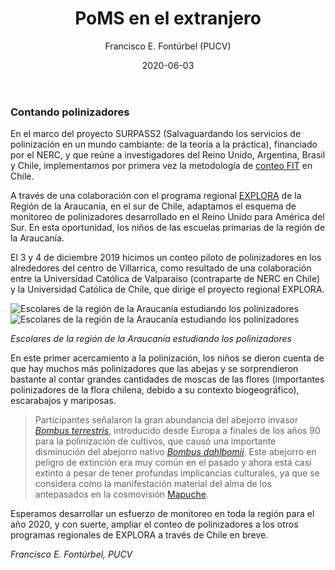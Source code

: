 ﻿---
layout: post
author: "Francisco E. Fontúrbel (PUCV)"
title: "PoMS en el extranjero"
date: "2020-06-03"
image: images/blog/IMG_9632.JPG
image_header: images/blog/bee_drawing_wide.png
categories: ["Citizen Science"]
tags: ["Citizen Science", "Monitoring", "Education"]
publish: true
---
### Contando polinizadores

En el marco del proyecto SURPASS2 (Salvaguardando los servicios de polinización en un mundo cambiante: de la teoría a la práctica), financiado por el NERC, y que reúne a investigadores del Reino Unido, Argentina, Brasil y Chile, implementamos por primera vez la metodología de [conteo FIT](https://www.ceh.ac.uk/our-science/projects/pollinator-monitoring) en Chile. 

A través de una colaboración con el programa regional [EXPLORA](https://www.explora.cl/araucania) de la Región de la Araucanía, en el sur de Chile, adaptamos el esquema de monitoreo de polinizadores desarrollado en el Reino Unido para América del Sur. En esta oportunidad, los niños de las escuelas primarias de la región de la Araucanía. 

El 3 y 4 de diciembre 2019 hicimos un conteo piloto de polinizadores en los alrededores del centro de Villarrica, como resultado de una colaboración entre la Universidad Católica de Valparaíso (contraparte de NERC en Chile) y la Universidad Católica de Chile, que dirige el proyecto regional EXPLORA. 

![Escolares de la región de la Araucanía estudiando los polinizadores](/images/blog/IMG_9632.JPG#floatleft)
![Escolares de la región de la Araucanía estudiando los polinizadores](/images/blog/IMG_2871.JPG#floatright)

*Escolares de la región de la Araucanía estudiando los polinizadores*

En este primer acercamiento a la polinización, los niños se dieron cuenta de que hay muchos más polinizadores que las abejas y se sorprendieron bastante al contar grandes cantidades de moscas de las flores (importantes polinizadores de la flora chilena, debido a su contexto biogeográfico), escarabajos y mariposas. 

> Participantes señalaron la gran abundancia del abejorro invasor [*Bombus terrestris*](https://en.wikipedia.org/wiki/Bombus_terrestris), introducido desde Europa a finales de los años 90 para la polinización de cultivos, que causó una importante disminución del abejorro nativo [*Bombus dahlbomii*](https://www.iucnredlist.org/species/21215142/100240441). Este abejorro en peligro de extinción era muy común en el pasado y ahora está casi extinto a pesar de tener profundas implicancias culturales, ya que se considera como la manifestación material del alma de los antepasados en la cosmovisión [Mapuche](https://en.wikipedia.org/wiki/Mapuche). 

Esperamos desarrollar un esfuerzo de monitoreo en toda la región para el año 2020, y con suerte, ampliar el conteo de polinizadores a los otros programas regionales de EXPLORA a través de Chile en breve.  
 

*Francisco E. Fontúrbel, PUCV* 